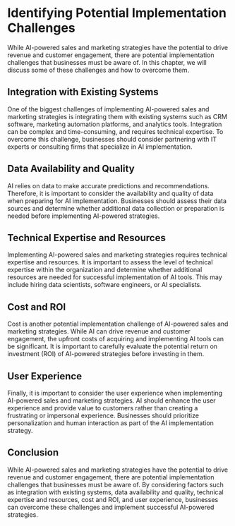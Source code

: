# Identifying Potential Implementation Challenges

While AI-powered sales and marketing strategies have the potential to drive revenue and customer engagement, there are potential implementation challenges that businesses must be aware of. In this chapter, we will discuss some of these challenges and how to overcome them.

Integration with Existing Systems
---------------------------------

One of the biggest challenges of implementing AI-powered sales and marketing strategies is integrating them with existing systems such as CRM software, marketing automation platforms, and analytics tools. Integration can be complex and time-consuming, and requires technical expertise. To overcome this challenge, businesses should consider partnering with IT experts or consulting firms that specialize in AI implementation.

Data Availability and Quality
-----------------------------

AI relies on data to make accurate predictions and recommendations. Therefore, it is important to consider the availability and quality of data when preparing for AI implementation. Businesses should assess their data sources and determine whether additional data collection or preparation is needed before implementing AI-powered strategies.

Technical Expertise and Resources
---------------------------------

Implementing AI-powered sales and marketing strategies requires technical expertise and resources. It is important to assess the level of technical expertise within the organization and determine whether additional resources are needed for successful implementation of AI tools. This may include hiring data scientists, software engineers, or AI specialists.

Cost and ROI
------------

Cost is another potential implementation challenge of AI-powered sales and marketing strategies. While AI can drive revenue and customer engagement, the upfront costs of acquiring and implementing AI tools can be significant. It is important to carefully evaluate the potential return on investment (ROI) of AI-powered strategies before investing in them.

User Experience
---------------

Finally, it is important to consider the user experience when implementing AI-powered sales and marketing strategies. AI should enhance the user experience and provide value to customers rather than creating a frustrating or impersonal experience. Businesses should prioritize personalization and human interaction as part of the AI implementation strategy.

Conclusion
----------

While AI-powered sales and marketing strategies have the potential to drive revenue and customer engagement, there are potential implementation challenges that businesses must be aware of. By considering factors such as integration with existing systems, data availability and quality, technical expertise and resources, cost and ROI, and user experience, businesses can overcome these challenges and implement successful AI-powered strategies.
